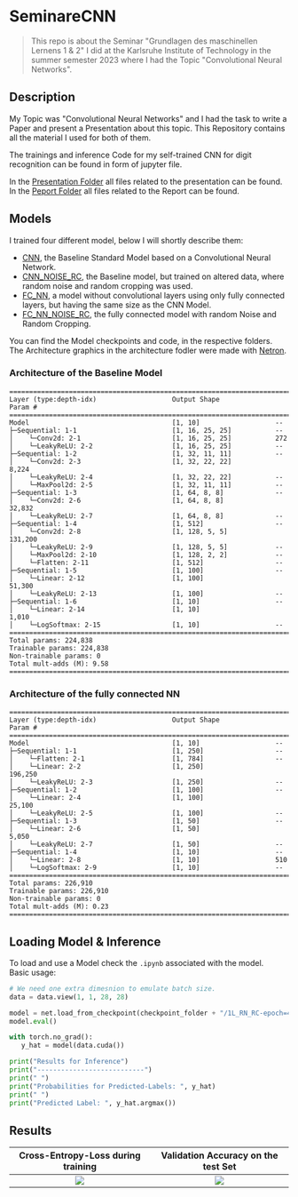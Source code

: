 # SeminareCNN
> This repo is about the Seminar "Grundlagen des maschinellen Lernens 1 & 2" I did at the Karlsruhe Institute of Technology in the summer semester 2023 where I had the Topic "Convolutional Neural Networks".

## Description

My Topic was "Convolutional Neural Networks" and I had the task to write a Paper and present a Presentation about this topic.
This Repository contains all the material I used for both of them.

The trainings and inference Code for my self-trained CNN for digit recognition can be found in form of jupyter file.  

In the [Presentation Folder](Presentation) all files related to the presentation can be found.  
In the [Peport Folder](Report) all files related to the Report can be found.

## Models

I trained four different model, below I will shortly describe them:
- [CNN](CNN), the Baseline Standard Model based on a Convolutional Neural Network.
- [CNN_NOISE_RC](CNN_NOISE_RC), the Baseline model, but trained on altered data, where random noise and random cropping was used.
- [FC_NN](CNN_NOISE_RC), a model without convolutional layers using only fully connected layers, but having the same size as the CNN Model.
- [FC_NN_NOISE_RC](CNN_NOISE_RC), the fully connected model with random Noise and Random Cropping.

You can find the Model checkpoints and code, in the respective folders.  
The Architecture graphics in the architecture fodler were made with [Netron](https://github.com/lutzroeder/netron).

### Architecture of the Baseline Model

```
==========================================================================================
Layer (type:depth-idx)                   Output Shape              Param #
==========================================================================================
Model                                    [1, 10]                   --
├─Sequential: 1-1                        [1, 16, 25, 25]           --
│    └─Conv2d: 2-1                       [1, 16, 25, 25]           272
│    └─LeakyReLU: 2-2                    [1, 16, 25, 25]           --
├─Sequential: 1-2                        [1, 32, 11, 11]           --
│    └─Conv2d: 2-3                       [1, 32, 22, 22]           8,224
│    └─LeakyReLU: 2-4                    [1, 32, 22, 22]           --
│    └─MaxPool2d: 2-5                    [1, 32, 11, 11]           --
├─Sequential: 1-3                        [1, 64, 8, 8]             --
│    └─Conv2d: 2-6                       [1, 64, 8, 8]             32,832
│    └─LeakyReLU: 2-7                    [1, 64, 8, 8]             --
├─Sequential: 1-4                        [1, 512]                  --
│    └─Conv2d: 2-8                       [1, 128, 5, 5]            131,200
│    └─LeakyReLU: 2-9                    [1, 128, 5, 5]            --
│    └─MaxPool2d: 2-10                   [1, 128, 2, 2]            --
│    └─Flatten: 2-11                     [1, 512]                  --
├─Sequential: 1-5                        [1, 100]                  --
│    └─Linear: 2-12                      [1, 100]                  51,300
│    └─LeakyReLU: 2-13                   [1, 100]                  --
├─Sequential: 1-6                        [1, 10]                   --
│    └─Linear: 2-14                      [1, 10]                   1,010
│    └─LogSoftmax: 2-15                  [1, 10]                   --
==========================================================================================
Total params: 224,838
Trainable params: 224,838
Non-trainable params: 0
Total mult-adds (M): 9.58
==========================================================================================
````

### Architecture of the fully connected NN

```
==========================================================================================
Layer (type:depth-idx)                   Output Shape              Param #
==========================================================================================
Model                                    [1, 10]                   --
├─Sequential: 1-1                        [1, 250]                  --
│    └─Flatten: 2-1                      [1, 784]                  --
│    └─Linear: 2-2                       [1, 250]                  196,250
│    └─LeakyReLU: 2-3                    [1, 250]                  --
├─Sequential: 1-2                        [1, 100]                  --
│    └─Linear: 2-4                       [1, 100]                  25,100
│    └─LeakyReLU: 2-5                    [1, 100]                  --
├─Sequential: 1-3                        [1, 50]                   --
│    └─Linear: 2-6                       [1, 50]                   5,050
│    └─LeakyReLU: 2-7                    [1, 50]                   --
├─Sequential: 1-4                        [1, 10]                   --
│    └─Linear: 2-8                       [1, 10]                   510
│    └─LogSoftmax: 2-9                   [1, 10]                   --
==========================================================================================
Total params: 226,910
Trainable params: 226,910
Non-trainable params: 0
Total mult-adds (M): 0.23
==========================================================================================
```

## Loading Model & Inference

To load and use a Model check the `.ipynb` associated with the model.  
Basic usage:  

```python
# We need one extra dimesnion to emulate batch size.
data = data.view(1, 1, 28, 28)

model = net.load_from_checkpoint(checkpoint_folder + "/1L_RN_RC-epoch=4.ckpt")
model.eval()

with torch.no_grad():
   y_hat = model(data.cuda())

print("Results for Inference")
print("---------------------------")
print(" ")
print("Probabilities for Predicted-Labels: ", y_hat)
print(" ")
print("Predicted Label: ", y_hat.argmax())
````

## Results

Cross-Entropy-Loss during training        |  Validation Accuracy on the test Set
:-------------------------:|:---------------------------------------------------:
![](Results/train_loss_result_data.png)  |  ![](Results/val_acc_result_data.png)

